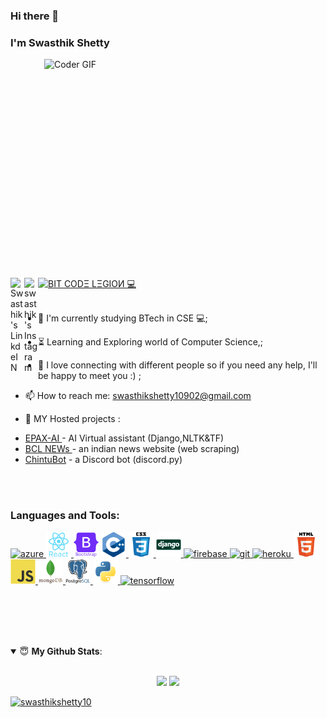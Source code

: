 ### Hi there 👋 
### I'm Swasthik Shetty

<!--
**swasthikshetty10/swasthikshetty10** is a ✨ _special_ ✨ repository because its `README.md` (this file) appears on your GitHub profile.

Here are some ideas to get you started:

- 🔭 I’m currently working on ...
- 🌱 I’m currently learning ...
- 👯 I’m looking to collaborate on ...
- 🤔 I’m looking for help with ...
- 💬 Ask me about ...
- 📫 How to reach me: ...
- 😄 Pronouns: ...
- ⚡ Fun fact: ...
-->
 

<img align="right" src="https://cdn.discordapp.com/attachments/773803149890027520/780032461681066004/tenor.gif" alt="Coder GIF" width="450" height="350">

<a href="https://discord.gg/SYjc9F2">
  <img src="https://cdn.iconscout.com/icon/free/png-64/discord-3-569463.png" alt="BIT CODΞ LΞGIOИ 💻" width="26"/>
</a>

<a href="https://www.linkedin.com/in/swasthik-shetty-15632b1b8">
  <img align="left" alt="Swasthik's LinkdeIN" width="22px" src="https://cdn.jsdelivr.net/npm/simple-icons@v3/icons/linkedin.svg" />
</a>
<a href="https://www.instagram.com/swasthik__shetty10/">
  <img align="left" alt="swasthik's Instagram" width="22px" src="https://cdn.jsdelivr.net/npm/simple-icons@v3/icons/instagram.svg" />
</a>
<br><br>






- :telescope: I'm currently studying BTech in CSE 💻;
- :hourglass_flowing_sand: Learning and Exploring world of Computer Science,;
- 💬 I love connecting with different people so if you need any help, I'll be happy to meet you :) ;
- 📫 How to reach me: swasthikshetty10902@gmail.com


- 📡 MY Hosted projects : 
<ul>
 <li> 
 <a href="https://epaxai.azurewebsites.net/">
 EPAX-AI 
 </a> 
  - AI Virtual assistant (Django,NLTK&TF)
<li> 
 <a href="https://bclnews.azurewebsites.net/">
 BCL NEWs
 </a> 
 - an indian news website (web scraping)</li>
<li>
<a href="https://soulless-404.github.io/Chintubot/">
 ChintuBot</a>
 - a Discord bot (discord.py)
</li>
 </ul>

<br><br>
<h3 align="left">Languages and Tools:</h3>
<p align="left"> <a href="https://azure.microsoft.com/en-in/" target="_blank"> <img src="https://www.vectorlogo.zone/logos/microsoft_azure/microsoft_azure-icon.svg" alt="azure" width="40" height="40"/> </a> <a href="https://getbootstrap.com" target="_blank"> <a href="https://reactjs.org/" target="_blank"> <img src="https://raw.githubusercontent.com/devicons/devicon/master/icons/react/react-original-wordmark.svg" alt="react" width="40" height="40"/> </a> <img src="https://raw.githubusercontent.com/devicons/devicon/master/icons/bootstrap/bootstrap-plain-wordmark.svg" alt="bootstrap" width="40" height="40"/> </a> <a href="https://www.w3schools.com/cpp/" target="_blank"> <img src="https://raw.githubusercontent.com/devicons/devicon/master/icons/cplusplus/cplusplus-original.svg" alt="cplusplus" width="40" height="40"/> </a> <a href="https://www.w3schools.com/css/" target="_blank"> <img src="https://raw.githubusercontent.com/devicons/devicon/master/icons/css3/css3-original-wordmark.svg" alt="css3" width="40" height="40"/> </a> <a href="https://www.djangoproject.com/" target="_blank"> <img src="https://raw.githubusercontent.com/devicons/devicon/master/icons/django/django-original.svg" alt="django" width="40" height="40"/> </a> <a href="https://firebase.google.com/" target="_blank"> <img src="https://www.vectorlogo.zone/logos/firebase/firebase-icon.svg" alt="firebase" width="40" height="40"/> </a> <a href="https://git-scm.com/" target="_blank"> <img src="https://www.vectorlogo.zone/logos/git-scm/git-scm-icon.svg" alt="git" width="40" height="40"/> </a> <a href="https://heroku.com" target="_blank"> <img src="https://www.vectorlogo.zone/logos/heroku/heroku-icon.svg" alt="heroku" width="40" height="40"/> </a> <a href="https://www.w3.org/html/" target="_blank"> <img src="https://raw.githubusercontent.com/devicons/devicon/master/icons/html5/html5-original-wordmark.svg" alt="html5" width="40" height="40"/> </a> <a href="https://developer.mozilla.org/en-US/docs/Web/JavaScript" target="_blank"> <img src="https://raw.githubusercontent.com/devicons/devicon/master/icons/javascript/javascript-original.svg" alt="javascript" width="40" height="40"/> </a> <a href="https://www.mongodb.com/" target="_blank"> <img src="https://raw.githubusercontent.com/devicons/devicon/master/icons/mongodb/mongodb-original-wordmark.svg" alt="mongodb" width="40" height="40"/> </a> <a href="https://www.postgresql.org" target="_blank"> <img src="https://raw.githubusercontent.com/devicons/devicon/master/icons/postgresql/postgresql-original-wordmark.svg" alt="postgresql" width="40" height="40"/> </a> <a href="https://www.python.org" target="_blank"> <img src="https://raw.githubusercontent.com/devicons/devicon/master/icons/python/python-original.svg" alt="python" width="40" height="40"/> </a> <a href="https://www.tensorflow.org" target="_blank"> <img src="https://www.vectorlogo.zone/logos/tensorflow/tensorflow-icon.svg" alt="tensorflow" width="40" height="40"/> </a> </p>

<br><br><br><br>

<details open>
 <summary> 😇 <b>My Github Stats</b>: </summary>

<br>

<p align = "center">
  <img src = "https://github-readme-stats.vercel.app/api?username=swasthikshetty10&show_icons=true&count_private=true&theme=tokyonight&line_height=27">
  <img src = "https://github-readme-stats.vercel.app/api/top-langs/?username=swasthikshetty10&hide=css,java,html&count_private=true&theme=tokyonight">
</p>


</details>
<a href="https://github.com/swasthikshetty10">
  <img src="https://komarev.com/ghpvc/?username=swasthikshetty10&label=Views&color=blue&style=plastic" alt="swasthikshetty10" />
</a>




